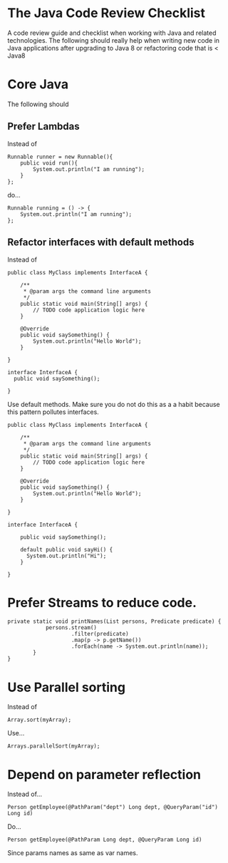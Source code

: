# The Java Code Review Checklist

A code review guide and checklist when working with Java and related technologies. The following should really help when writing new code in Java applications after upgrading to Java 8 or refactoring code that is < Java8

# Core Java 
The following should 

## Prefer Lambdas

Instead of 

```
Runnable runner = new Runnable(){
    public void run(){
        System.out.println("I am running");
    }
};
```

do...

```
Runnable running = () -> {
    System.out.println("I am running");
};
```

## Refactor interfaces with default methods

Instead of 

```
public class MyClass implements InterfaceA {
 
    /**
     * @param args the command line arguments
     */
    public static void main(String[] args) {
        // TODO code application logic here
    }
 
    @Override
    public void saySomething() {
        System.out.println("Hello World");
    }
 
}
 
interface InterfaceA {
  public void saySomething(); 
 
}
```

Use default methods. Make sure you do not do this as a a habit because this pattern pollutes interfaces.

```
public class MyClass implements InterfaceA {
 
    /**
     * @param args the command line arguments
     */
    public static void main(String[] args) {
        // TODO code application logic here
    }
 
    @Override
    public void saySomething() {
        System.out.println("Hello World");
    }
 
}
 
interface InterfaceA {
 
    public void saySomething();
 
    default public void sayHi() {
      System.out.println("Hi");
    }
 
}
```

# Prefer Streams to reduce code.

```
private static void printNames(List persons, Predicate predicate) {
            persons.stream()
                    .filter(predicate)
                    .map(p -> p.getName())
                    .forEach(name -> System.out.println(name));
        }
}
```

# Use Parallel sorting

Instead of 

```
Array.sort(myArray);
```

Use...

```
Arrays.parallelSort(myArray);
```

# Depend on parameter reflection

Instead of...

```
Person getEmployee(@PathParam("dept") Long dept, @QueryParam("id") Long id)
```

Do...

```
Person getEmployee(@PathParam Long dept, @QueryParam Long id)
```

Since params names as same as var names.
